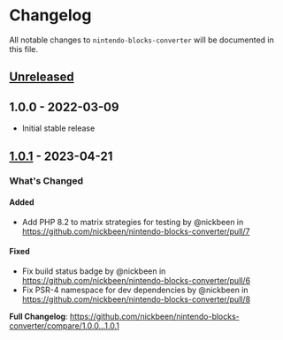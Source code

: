 # Changelog

All notable changes to `nintendo-blocks-converter` will be documented in this file.

## [Unreleased](https://github.com/nickbeen/nintendo-blocks-converter/compare/1.0.1...HEAD)

## 1.0.0 - 2022-03-09

- Initial stable release

## [1.0.1](https://github.com/nickbeen/nintendo-blocks-converter/compare/v1.0.0...1.0.1) - 2023-04-21

<!-- Release notes generated using configuration in .github/release.yml at main -->
### What's Changed

#### Added

- Add PHP 8.2 to matrix strategies for testing by @nickbeen in https://github.com/nickbeen/nintendo-blocks-converter/pull/7

#### Fixed

- Fix build status badge by @nickbeen in https://github.com/nickbeen/nintendo-blocks-converter/pull/6
- Fix PSR-4 namespace for dev dependencies by @nickbeen in https://github.com/nickbeen/nintendo-blocks-converter/pull/8

**Full Changelog**: https://github.com/nickbeen/nintendo-blocks-converter/compare/1.0.0...1.0.1
